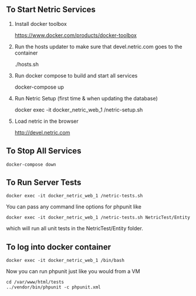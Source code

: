 ## To Start Netric Services
    
1. Install docker toolbox

    https://www.docker.com/products/docker-toolbox

2. Run the hosts updater to make sure that devel.netric.com goes to the container
    
    ./hosts.sh
    
3. Run docker compose to build and start all services

    docker-compose up

4. Run Netric Setup (first time & when updating the database)

    docker exec -it docker_netric_web_1 /netric-setup.sh
    
5. Load netric in the browser

    http://devel.netric.com
    
## To Stop All Services
    
    docker-compose down

## To Run Server Tests

    docker exec -it docker_netric_web_1 /netric-tests.sh

You can pass any command line options for phpunit like
    
    docker exec -it docker_netric_web_1 /netric-tests.sh NetricTest/Entity

which will run all unit tests in the NetricTest/Entity folder.

## To log into docker container
    
    docker exec -it docker_netric_web_1 /bin/bash
    
Now you can run phpunit just like you would from a VM
    
    cd /var/www/html/tests
    ../vendor/bin/phpunit -c phpunit.xml